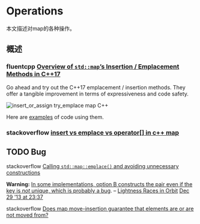 # Operations

本文描述对map的各种操作。

## 概述

### fluentcpp [Overview of `std::map`’s Insertion / Emplacement Methods in C++17](https://www.fluentcpp.com/2018/12/11/overview-of-std-map-insertion-emplacement-methods-in-cpp17/)

Go ahead and try out the C++17 emplacement / insertion methods. They offer a tangible improvement in terms of expressiveness and code safety.

![insert_or_assign try_emplace map C++](https://www.fluentcpp.com/wp-content/uploads/2018/11/insertion_methods1.png)

Here are [examples](https://wandbox.org/permlink/RlhIkZ7ubvgyw16r) of code using them.



### stackoverflow [insert vs emplace vs operator[] in c++ map](https://stackoverflow.com/questions/17172080/insert-vs-emplace-vs-operator-in-c-map)



## TODO Bug

stackoverflow [Calling `std::map::emplace()` and avoiding unnecessary constructions](https://stackoverflow.com/questions/20830349/calling-stdmapemplace-and-avoiding-unnecessary-constructions)



**Warning:** [In some implementations, option B constructs the pair even if the key is *not* unique, which is probably a bug](http://stackoverflow.com/a/20328676/560648). – [Lightness Races in Orbit](https://stackoverflow.com/users/560648/lightness-races-in-orbit) [Dec 29 '13 at 23:37](https://stackoverflow.com/questions/20830349/calling-stdmapemplace-and-avoiding-unnecessary-constructions#comment31241611_20830492)

stackoverflow [Does map move-insertion guarantee that elements are or are not moved from?](https://stackoverflow.com/questions/20328242/does-map-move-insertion-guarantee-that-elements-are-or-are-not-moved-from)